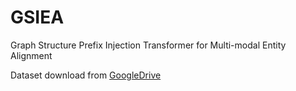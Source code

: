 # GSIEA
Graph Structure Prefix Injection Transformer for Multi-modal Entity Alignment

Dataset download from [GoogleDrive](https://drive.google.com/file/d/1qweGZPvsqVOJf9ORs0kc8Eo2rCY7g3mM/view?usp=drive_link)
